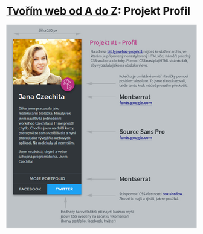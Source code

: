 # [Tvořím web od A do Z](https://github.com/czechitas/tvorim-web-a-z): Projekt Profil

[![Zadání úkolu](zadani-ukolu.jpg)](zadani-ukolu.jpg)

